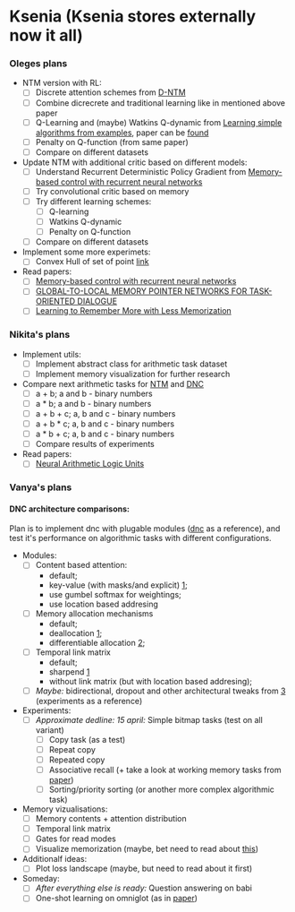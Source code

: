 # Ksenia (Ksenia stores externally now it all)

### Oleges plans
* NTM version with RL:
   - [ ] Discrete attention schemes from [D-NTM](https://github.com/caglar/dntm)
   - [ ] Combine dicreсrete and traditional learning like in mentioned above paper
   - [ ] Q-Learning and (maybe) Watkins Q-dynamic from [Learning simple algorithms from examples](https://github.com/wojzaremba/algorithm-learning), paper can be [found](https://arxiv.org/abs/1511.07275)
   - [ ] Penalty on Q-function (from same paper)
   - [ ] Compare on different datasets
* Update NTM with additional critic based on different models:
   - [ ] Understand Recurrent Deterministic Policy Gradient from [Memory-based control with recurrent neural networks](https://paperswithcode.com/paper/memory-based-control-with-recurrent-neural)
   - [ ] Try convolutional critic based on memory
   - [ ] Try different learning schemes:
     - [ ] Q-learning
     - [ ] Watkins Q-dynamic
     - [ ] Penalty on Q-function
   - [ ] Compare on different datasets
* Implement some more experimets:
  - [ ] Convex Hull of set of point [link](https://docs.scipy.org/doc/scipy/reference/generated/scipy.spatial.ConvexHull.html)
* Read papers:
  - [ ] [Memory-based control with recurrent neural networks](https://paperswithcode.com/paper/memory-based-control-with-recurrent-neural)
  - [ ] [GLOBAL-TO-LOCAL MEMORY POINTER NETWORKS FOR TASK-ORIENTED DIALOGUE](https://arxiv.org/pdf/1901.04713v1.pdf)
  - [ ] [Learning to Remember More with Less Memorization](https://arxiv.org/pdf/1901.01347.pdf)

### Nikita's plans
* Implement utils:
  - [ ] Implement abstract class for arithmetic task dataset
  - [ ] Implement memory visualization for further research
* Compare next arithmetic tasks for [NTM](https://arxiv.org/abs/1410.5401) and [DNC](https://www.nature.com/articles/nature20101)
  - [ ] a + b; a and b - binary numbers
  - [ ] a * b; a and b - binary numbers
  - [ ] a + b + c; a, b and c - binary numbers
  - [ ] a + b * c; a, b and c - binary numbers
  - [ ] a * b + c; a, b and c - binary numbers
  - [ ] Compare results of experiments
* Read papers:
  - [ ] [Neural Arithmetic Logic Units](https://arxiv.org/abs/1808.00508)

### Vanya's plans
#### DNC architecture comparisons:
Plan is to implement dnc with plugable modules
([dnc](https://github.com/xdever/dnc) as a reference), and test it's
performance on algorithmic tasks with different configurations.

* Modules:
  - [ ] Content based attention:
    - default;
    - key-value (with masks/and explicit) [1](https://openreview.net/pdf?id=HyGEM3C9KQ);
    - use gumbel softmax for weightings;
    - use location based addresing
  - [ ] Memory allocation mechanisms
    - default;
    - deallocation [1](https://openreview.net/pdf?id=HyGEM3C9KQ);
    - differentiable allocation [2](https://ttic.uchicago.edu/~klivescu/MLSLP2017/MLSLP2017_ben-ari.pdf);
  - [ ] Temporal link matrix
    - default;
    - sharpend [1](https://openreview.net/pdf?id=HyGEM3C9KQ)
    - without link matrix (but with location based addresing);
  - [ ] *Maybe:* bidirectional, dropout and other architectural tweaks from [3](https://arxiv.org/pdf/1807.02658.pdf) (experiments as a reference)
* Experiments:
  - [ ] *Approximate dedline: 15 april:* Simple bitmap tasks (test on all variant)
    - [ ] Copy task (as a test)
    - [ ] Repeat copy
    - [ ] Repeated copy
    - [ ] Associative recall (+ take a look at working memory tasks from [paper](https://arxiv.org/pdf/1809.11087v1.pdf))
    - [ ] Sorting/priority sorting (or another more complex algorithmic task)
* Memory vizualisations:
  - [ ] Memory contents + attention distribution
  - [ ] Temporal link matrix
  - [ ] Gates for read modes
  - [ ] Visualize memorization (maybe, bet need to read about [this](https://distill.pub/2019/memorization-in-rnns/))
* Additionalf ideas:
  - [ ] Plot loss landscape (maybe, but need to read about it first)
* Someday:
  - [ ] *After everything else is ready:* Question answering on babi
  - [ ] One-shot learning on omniglot (as in
        [paper](https://deepmind.com/research/publications/one-shot-learning-memory-augmented-neural-networks/))
